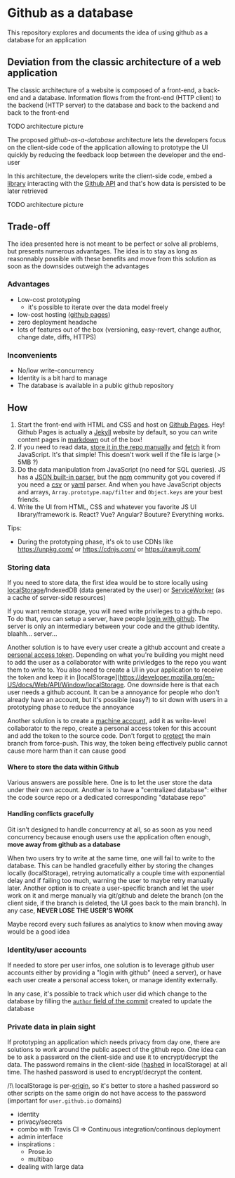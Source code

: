 # Github as a database

This repository explores and documents the idea of using github as a database for an application


## Deviation from the classic architecture of a web application

The classic architecture of a website is composed of a front-end, a back-end and a database. Information flows from the front-end (HTTP client) to the backend (HTTP server) to the database and back to the backend and back to the front-end

TODO architecture picture

The proposed *github-as-a-database* architecture lets the developers focus on the client-side code of the application allowing to prototype the UI quickly by reducing the feedback loop between the developer and the end-user

In this architecture, the developers write the client-side code, embed a [library](https://www.npmjs.com/package/github-api) interacting with the [Github API](https://developer.github.com/v3/) and that's how data is persisted to be later retrieved

TODO architecture picture


## Trade-off

The idea presented here is not meant to be perfect or solve all problems, but presents numerous advantages. The idea is to stay as long as reasonnably possible with these benefits and move from this solution as soon as the downsides outweigh the advantages

### Advantages

- Low-cost prototyping
    - it's possible to iterate over the data model freely
- low-cost hosting ([github pages](https://pages.github.com/))
- zero deployment headache
- lots of features out of the box (versioning, easy-revert, change author, change date, diffs, HTTPS)


### Inconvenients

- No/low write-concurrency
- Identity is a bit hard to manage
- The database is available in a public github repository



## How

1. Start the front-end with HTML and CSS and host on [Github Pages](https://pages.github.com). Hey! Github Pages is actually a [Jekyll](http://jekyllrb.com/) website by default, so you can write content pages in [markdown](https://github.com/adam-p/markdown-here/wiki/Markdown-Cheatsheet) out of the box!
2. If you need to read data, [store it in the repo manually](https://help.github.com/articles/adding-a-file-to-a-repository/) and [fetch](https://developer.mozilla.org/en-US/docs/Web/API/GlobalFetch/fetch) it from JavaScript. It's that simple! This doesn't work well if the file is large (> 5MB ?)
3. Do the data manipulation from JavaScript (no need for SQL queries). JS has a [JSON built-in parser](https://developer.mozilla.org/fr/docs/Web/JavaScript/Reference/Objets_globaux/JSON/parse), but the [npm](http://npmjs.com/) community got you covered if you need a [csv](https://www.npmjs.com/package/d3-dsv#csvParse) or [yaml](https://www.npmjs.com/package/js-yaml) parser. And when you have JavaScript objects and arrays, `Array.prototype.map/filter` and `Object.keys` are your best friends.
4. Write the UI from HTML, CSS and whatever you favorite JS UI library/framework is. React? Vue? Angular? Bouture? Everything works.

Tips:
- During the prototyping phase, it's ok to use CDNs like https://unpkg.com/ or https://cdnjs.com/ or https://rawgit.com/


### Storing data

If you need to store data, the first idea would be to store locally using [localStorage](https://developer.mozilla.org/en-US/docs/Web/API/Window/localStorage)/IndexedDB (data generated by the user) or [ServiceWorker](https://developer.mozilla.org/en-US/docs/Web/API/Service_Worker_API) (as a cache of server-side resources)

If you want remote storage, you will need write privileges to a github repo. To do that, you can setup a server, have people [login with github](https://developer.github.com/v3/guides/basics-of-authentication/). The server is only an intermediary between your code and the github identity. blaahh... server...

Another solution is to have every user create a github account and create a [personal access token](https://help.github.com/articles/creating-a-personal-access-token-for-the-command-line/). Depending on what you're building you might need to add the user as a collaborator with write priviledges to the repo you want them to write to.
You also need to create a UI in your application to receive the token and keep it in [localStorage](https://developer.mozilla.org/en-US/docs/Web/API/Window/localStorage. One downside here is that each user needs a github account. It can be a annoyance for people who don't already have an account, but it's possible (easy?) to sit down with users in a prototyping phase to reduce the annoyance

Another solution is to create a [machine account](https://developer.github.com/v3/guides/managing-deploy-keys/#machine-users), add it as write-level collaborator to the repo, create a personal access token for this account and add the token to the source code. Don't forget to [protect](https://help.github.com/articles/about-protected-branches/) the main branch from force-push. This way, the token being effectively public cannot cause more harm than it can cause good


#### Where to store the data within Github

Various answers are possible here. One is to let the user store the data under their own account. Another is to have a "centralized database": either the code source repo or a dedicated corresponding "database repo"


#### Handling conflicts gracefully

Git isn't designed to handle concurrency at all, so as soon as you need concurrency because enough users use the application often enough, **move away from github as a database**

When two users try to write at the same time, one will fail to write to the database. This can be handled gracefully either by storing the changes locally (localStorage), retrying automatically a couple time with exponential delay and if failing too much, warning the user to maybe retry manually later. Another option is to create a user-specific branch and let the user work on it and merge manually via git/github and delete the branch (on the client side, if the branch is deleted, the UI goes back to the main branch). In any case, **NEVER LOSE THE USER'S WORK**

Maybe record every such failures as analytics to know when moving away would be a good idea


### Identity/user accounts

If needed to store per user infos, one solution is to leverage github user accounts either by providing a "login with github" (need a server), or have each user create a personal access token, or manage identity externally.

In any case, it's possible to track which user did which change to the database by filling the [`author` field of the commit](https://developer.github.com/v3/git/commits/#optional-parameters) created to update the database


### Private data in plain sight

If prototyping an application which needs privacy from day one, there are solutions to work around the public aspect of the github repo. One idea can be to ask a password on the client-side and use it to encrypt/decrypt the data. The password remains in the client-side ([hashed](https://www.owasp.org/index.php/Cryptographic_Storage_Cheat_Sheet#Architectural_Decision) in localStorage) at all time. The hashed password is used to encrypt/decrypt the content.

/!\ localStorage is per-[origin](https://html.spec.whatwg.org/multipage/origin.html#concept-origin), so it's better to store a hashed password so other scripts on the same origin do not have access to the password (important for `user.github.io` domains)






- identity
- privacy/secrets
- combo with Travis CI
    => Continuous integration/continous deployment
- admin interface
- inspirations : 
    - Prose.io
    - multibao
- dealing with large data


